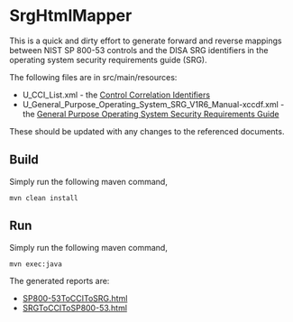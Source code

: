 # SrgHtmlMapper
This is a quick and dirty effort to generate forward and reverse
mappings between NIST SP 800-53 controls and the DISA SRG identifiers
in the operating system security requirements guide (SRG).

The following files are in src/main/resources:
* U_CCI_List.xml - the [Control Correlation Identifiers](https://dl.dod.cyber.mil/wp-content/uploads/stigs/zip/u_cci_list.zip)
* U_General_Purpose_Operating_System_SRG_V1R6_Manual-xccdf.xml - the [General Purpose Operating System Security Requirements Guide](https://dl.dod.cyber.mil/wp-content/uploads/stigs/zip/U_General_Purpose_Operating_System_V1R6_SRG.zip)

These should be updated with any changes to the referenced documents.

## Build
Simply run the following maven command,

    mvn clean install

## Run
Simply run the following maven command,

    mvn exec:java

The generated reports are:
* [SP800-53ToCCIToSRG.html](http://people.redhat.com/rlucente/SP800-53ToCCIToSRG.html)
* [SRGToCCIToSP800-53.html](http://people.redhat.com/rlucente/SRGToCCIToSP800-53.html)

